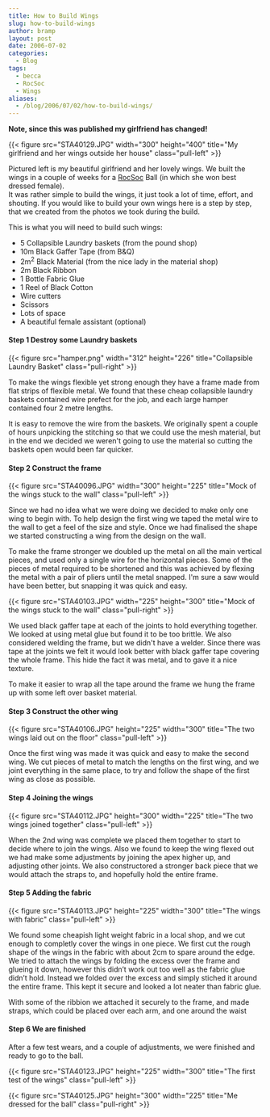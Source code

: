 ```yaml
---
title: How to Build Wings
slug: how-to-build-wings
author: bramp
layout: post
date: 2006-07-02
categories:
  - Blog
tags:
  - becca
  - RocSoc
  - Wings
aliases:
  - /blog/2006/07/02/how-to-build-wings/
---
```

**Note, since this was published my girlfriend has changed!**


{{< figure src="STA40129.JPG" width="300" height="400" title="My girlfriend and her wings outside her house" class="pull-left" >}}


Pictured left is my beautiful girlfriend and her lovely wings. We built the wings in a couple of weeks for a [RocSoc][1] Ball (in which she won best dressed female).  
It was rather simple to build the wings, it just took a lot of time, effort, and shouting. If you would like to build your own wings here is a step by step, that we created from the photos we took during the build. 

This is what you will need to build such wings:

  * 5 Collapsible Laundry baskets (from the pound shop)
  * 10m Black Gaffer Tape (from B&Q)
  * 2m<sup>2</sup> Black Material (from the nice lady in the material shop)
  * 2m Black Ribbon
  * 1 Bottle Fabric Glue
  * 1 Reel of Black Cotton
  * Wire cutters
  * Scissors
  * Lots of space
  * A beautiful female assistant (optional)

<div class="clearfix"></div>

#### Step 1 Destroy some Laundry baskets

{{< figure src="hamper.png" width="312" height="226" title="Collapsible Laundry Basket" class="pull-right" >}}

To make the wings flexible yet strong enough they have a frame made from flat strips of flexible metal. We found that these cheap collapsible laundry baskets contained wire prefect for the job, and each large hamper contained four 2 metre lengths.

It is easy to remove the wire from the baskets. We originally spent a couple of hours unpicking the stitching so that we could use the mesh material, but in the end we decided we weren't going to use the material so cutting the baskets open would been far quicker.

<div class="clearfix"></div>

#### Step 2 Construct the frame

{{< figure src="STA40096.JPG" width="300" height="225" title="Mock of the wings stuck to the wall" class="pull-left" >}}

Since we had no idea what we were doing we decided to make only one wing to begin with. To help design the first wing we taped the metal wire to the wall to get a feel of the size and style. Once we had finalised the shape we started constructing a wing from the design on the wall.

To make the frame stronger we doubled up the metal on all the main vertical pieces, and used only a single wire for the horizontal pieces. Some of the pieces of metal required to be shortened and this was achieved by flexing the metal with a pair of pliers until the metal snapped. I'm sure a saw would have been better, but snapping it was quick and easy.

{{< figure src="STA40103.JPG" width="225" height="300" title="Mock of the wings stuck to the wall" class="pull-right" >}}

We used black gaffer tape at each of the joints to hold everything together. We looked at using metal glue but found it to be too brittle. We also considered welding the frame, but we didn't have a welder. Since there was tape at the joints we felt it would look better with black gaffer tape covering the whole frame. This hide the fact it was metal, and to gave it a nice texture.

To make it easier to wrap all the tape around the frame we hung the frame up with some left over basket material.

<div class="clearfix"></div>

#### Step 3 Construct the other wing

{{< figure src="STA40106.JPG" height="225" width="300" title="The two wings laid out on the floor" class="pull-left" >}}

Once the first wing was made it was quick and easy to make the second wing. We cut pieces of metal to match the lengths on the first wing, and we joint everything in the same place, to try and follow the shape of the first wing as close as possible.

<div class="clearfix"></div>

#### Step 4 Joining the wings

{{< figure src="STA40112.JPG" height="300" width="225" title="The two wings joined together" class="pull-left" >}}

When the 2nd wing was complete we placed them together to start to decide where to join the wings. Also we found to keep the wing flexed out we had make some adjustments by joining the apex higher up, and adjusting other joints. We also constructored a stronger back piece that we would attach the straps to, and hopefully hold the entire frame.

<div class="clearfix"></div>

#### Step 5 Adding the fabric

{{< figure src="STA40113.JPG" height="225" width="300" title="The wings with fabric" class="pull-left" >}}

We found some cheapish light weight fabric in a local shop, and we cut enough to completly cover the wings in one piece. We first cut the rough shape of the wings in the fabric with about 2cm to spare around the edge. We tried to attach the wings by folding the excess over the frame and glueing it down, however this didn&#8217;t work out too well as the fabric glue didn&#8217;t hold. Instead we folded over the excess and simply stiched it around the entire frame. This kept it secure and looked a lot neater than fabric glue.

With some of the ribbion we attached it securely to the frame, and made straps, which could be placed over each arm, and one around the waist

<div class="clearfix"></div>

#### Step 6 We are finished

After a few test wears, and a couple of adjustments, we were finished and ready to go to the ball.

{{< figure src="STA40123.JPG" height="225" width="300" title="The first test of the wings" class="pull-left" >}}

{{< figure src="STA40125.JPG" height="300" width="225" title="Me dressed for the ball" class="pull-right" >}}

<div class="clearfix"></div>

 [1]: http://www.rocsoc.org
